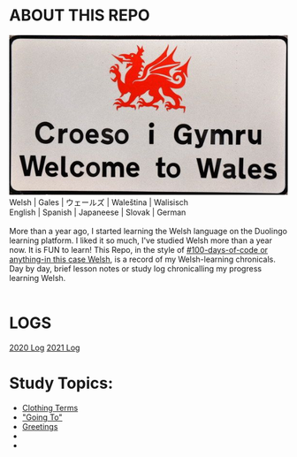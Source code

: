 # ABOUT THIS REPO 
![Croeso i Gymru](https://github.com/EO4wellness/T-I-L/blob/main/polyglot/gales/images/croeso%20i%20gymru%20sign.jpg)<br>
      Welsh   | Gales    | ウェールズ  | Waleština | Walisisch<br>
      English | Spanish  | Japaneese | Slovak     | German <br>
<br>
More than a year ago, I started learning the Welsh language on the Duolingo learning platform.  I liked it so much, I've studied Welsh more than a year now. It is FUN to learn!  This Repo, in the style of [#100-days-of-code or anything-in this case Welsh](https://github.com/EO4wellness/100-days-of-code), is a record of my Welsh-learning chronicals.  Day by day, brief lesson notes or study log chronicalling my progress learning Welsh. <br>
<br>
# LOGS
[2020 Log](https://github.com/EO4wellness/T-I-L/blob/main/polyglot/gales/2020_log.md)
[2021 Log](link) 

# Study Topics: 
* [Clothing Terms](https://github.com/EO4wellness/T-I-L/blob/main/polyglot/gales/clothing.md) <br>
* ["Going To"](https://github.com/EO4wellness/T-I-L/blob/main/polyglot/gales/going-to.md) <br>
* [Greetings](https://github.com/EO4wellness/T-I-L/blob/main/polyglot/gales/welcome.md) <br>
* <br>
* <br>

